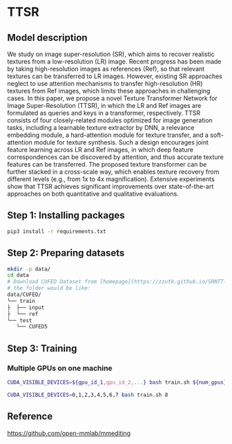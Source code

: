 # TTSR

## Model description

We study on image super-resolution (SR), which aims to recover realistic textures from a low-resolution (LR) image. Recent progress has been made by taking high-resolution images as references (Ref), so that relevant textures can be transferred to LR images. However, existing SR approaches neglect to use attention mechanisms to transfer high-resolution (HR) textures from Ref images, which limits these approaches in challenging cases. In this paper, we propose a novel Texture Transformer Network for Image Super-Resolution (TTSR), in which the LR and Ref images are formulated as queries and keys in a transformer, respectively. TTSR consists of four closely-related modules optimized for image generation tasks, including a learnable texture extractor by DNN, a relevance embedding module, a hard-attention module for texture transfer, and a soft-attention module for texture synthesis. Such a design encourages joint feature learning across LR and Ref images, in which deep feature correspondences can be discovered by attention, and thus accurate texture features can be transferred. The proposed texture transformer can be further stacked in a cross-scale way, which enables texture recovery from different levels (e.g., from 1x to 4x magnification). Extensive experiments show that TTSR achieves significant improvements over state-of-the-art approaches on both quantitative and qualitative evaluations.


## Step 1: Installing packages

```bash
pip3 install -r requirements.txt
```

## Step 2: Preparing datasets

```bash
mkdir -p data/
cd data
# Download CUFED Dataset from [homepage](https://zzutk.github.io/SRNTT-Project-Page)
# the folder would be like:
data/CUFED/
└── train
├  ├── input
├  └── ref
└── test
   └── CUFED5
```

## Step 3: Training

### Multiple GPUs on one machine

```bash
CUDA_VISIBLE_DEVICES=${gpu_id_1,gpu_id_2,...} bash train.sh ${num_gpus}
```

```bash
CUDA_VISIBLE_DEVICES=0,1,2,3,4,5,6,7 bash train.sh 8
```

## Reference
https://github.com/open-mmlab/mmediting

